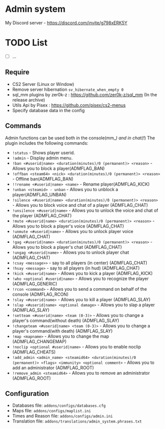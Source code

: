 # Admin system
My Discord server - https://discord.com/invite/g798xERK5Y
# TODO List
- [ ]  ...

## Require
- CS2 Server (Linux or Window)
- Remove server hibernation `sv_hibernate_when_empty 0`
- sql_mm plugins by zer0k-z : https://github.com/zer0k-z/sql_mm (In the release archive)
- Utils Api by Pisex : https://github.com/pisex/cs2-menus
- Specify database data in the config

## Commands
Admin functions can be used both in the console(mm_*) and in chat(!*)
The plugin includes the following commands:
- `!status` - Shows player userid.
- `!admin` - Display admin menu.
- `!ban <#userid|name> <duration(minutes)/0 (permanent)> <reason>` - Allows you to block a player(ADMFLAG_BAN)
- `!offban <steam64> <nick> <duration(minutes)/0 (permanent)> <reason>` - Offline ban(ADMFLAG_BAN)
- `!!rename <#userid|name> <name>` - Rename player(ADMFLAG_KICK)
- `!unban <steamid> - unban` - Allows you to unblock a player(ADMFLAG_UNBAN)
- `!silence <#userid|name> <duration(minutes)/0 (permanent)> <reason>` - Allows you to block voice and chat of a player (ADMFLAG_CHAT)
- `!unsilence <#userid|name>` - Allows you to unlock the voice and chat of the player (ADMFLAG_CHAT)
- `!mute <#userid|name> <duration(minutes)/0 (permanent)> <reason>` - Allows you to block a player's voice (ADMFLAG_CHAT)
- `!unmute <#userid|name>` - Allows you to unlock player voice (ADMFLAG_CHAT)
- `!gag <#userid|name> <duration(minutes)/0 (permanent)> <reason>` - Allows you to block a player's chat (ADMFLAG_CHAT)
- `!ungag <#userid|name>` - Allows you to unlock player chat (ADMFLAG_CHAT)
- `!csay <message>>` - say to all players (in center) (ADMFLAG_CHAT)
- `!hsay <message>` - say to all players (in hud) (ADMFLAG_CHAT)
- `!kick <#userid|name>` - Allows you to kick a player (ADMFLAG_KICK)
- `!who <optional #userid|name>` - Allows you to recognize the player (ADMFLAG_GENERIC)
- `!rcon <command>` - Allows you to send a command on behalf of the console (ADMFLAG_RCON)
- `!slay <#userid|name>` - Allows you to kill a player (ADMFLAG_SLAY)
- `!slap <#userid|name> <optional damage>` - Allows you to slap a player (ADMFLAG_SLAY)
- `!setteam <#userid|name> <team (0-3)>` - Allows you to change a player's command(without death) (ADMFLAG_SLAY)
- `!changeteam <#userid|name> <team (0-3)>` - Allows you to change a player's command(with death) (ADMFLAG_SLAY)
- `!map <mapname>` - Allows you to change the map (ADMFLAG_CHANGEMAP)
- `!noclip <optional #userid|name>` - Allows you to enable noclip (ADMFLAG_CHEATS)
- `!add_admin <admin_name> <steamid64> <duration(minutes)/0 (permanent)> <flags> <immunity> <optional comment>` - Allows you to add an administrator (ADMFLAG_ROOT)
- `!remove_admin <steamid64>` - Allows you to remove an administrator (ADMFLAG_ROOT)

## Configuration
- Databases file: `addons/configs/databases.cfg`
- Maps file: `addons/configs/maplist.ini`
- Times and Reason file: `addons/configs/admin.ini`
- Translation file: `addons/translations/admin_system.phrases.txt`
